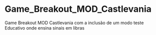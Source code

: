 # Game_Breakout_MOD_Castlevania
Game Breakout MOD Castlevania com a inclusão de um modo teste Educativo onde ensina sinais em libras
